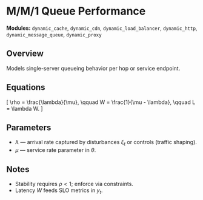 # M/M/1 Queue Performance

**Modules:** `dynamic_cache`, `dynamic_cdn`, `dynamic_load_balancer`,
`dynamic_http`, `dynamic_message_queue`, `dynamic_proxy`

## Overview

Models single-server queueing behavior per hop or service endpoint.

## Equations

\[ \rho = \frac{\lambda}{\mu}, \qquad W = \frac{1}{\mu - \lambda}, \qquad L =
\lambda W. \]

## Parameters

- $\lambda$ — arrival rate captured by disturbances $\xi_t$ or controls (traffic
  shaping).
- $\mu$ — service rate parameter in $\theta$.

## Notes

- Stability requires $\rho < 1$; enforce via constraints.
- Latency $W$ feeds SLO metrics in $y_t$.
